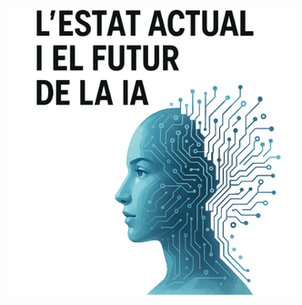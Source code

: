 <div style="display: flex; justify-content: center; align-items: center; height: 100vh;">
    <img src="background-removed.png" alt="alt text" style="max-height: 100%; max-width: 100%;">
</div>

## Pràctica 8:  Estat de l'art i futur

Podeu seguir alguns d'aquests eixos, per exemple, o bé triar-ne uns altres que us encaixin més. 
### 1) Resum dels lliuraments del mòdul (o de tot el curs d'especialització), què he après i què em queda per aprendre
### 2) Com ho aplic a la meva feina o com puc aplicar-ho en el futur?
### 3) Com seguiré la meva formació en aquest camp o milloraré de feina publicitant el que sé?
### 4) Com pens que impacta la IA a la societat i què puc fer de positiu dins les meves possibilitats?
### 5) Quins aspectes de l'AI Index m'interessen més o trob més importants
### 6) Quins autors o llibres de la llista proposada, o d'altres, vull llegir i per què...

## Introducció

La IA és un camp en constant evolució i expansió, i és important reflexionar sobre el que hem après i com podem aplicar-ho en el futur. En aquest document, faré un resum dels lliuraments del mòdul, reflexionaré sobre la seva aplicació a la meva feina, i discutiré com seguiré la meva formació en aquest camp. També abordaré l'impacte de la IA a la societat i els aspectes que considero més rellevants de l'AI Index.

### 1. Resum dels lliuraments del mòdul

Una dada graciosa sobre aquest curs es que em vaig apuntar perquè alguns dels meus amics també s'hi havien apuntat, i no sabia que era un curs d'especialització del tot. Un amic meu va fer el de Ciberseguretat i el feedback no va ser molt possitiu. Ell em deia que fent feina no li podia dedicar tot el temps que l'hi hagués agradat. Anava un poc condicionat per aquest feedback, i pensava que el curs seria similar. Al final, m'he adonat que és un curs molt ben estructurat i amb un contingut molt interessant. He après molt sobre la IA i les seves aplicacions, així com sobre les eines i tècniques utilitzades en aquest camp.
 
Al llarg del mòdul, hem treballat amb diferents lliuraments que ens han permès aprofundir en diversos aspectes de la IA. Hem après sobre el processament de dades, l'aprenentatge automàtic, les xarxes neuronals, i la seva aplicació en diferents àmbits. Hem treballat amb eines com PySpark, TensorFlow i Keras, i hem aplicat tècniques d'anàlisi de dades i visualització. Realment a mi m'agradava de base la representació gràfica de les dades, però jo ho faig en el àmbit web a la feina. Descobrir com formatejar dades en python i fer ús de les infinites tecnologies trob que m'ha donat una amplia visió i també una realització de lo que seria a una escala industrial amb un volum alt. 

### 2. Aplicacions a la meva feina o aplicacions en el futur

Bé, com he dit abans, la representació gràfica de dades és una cosa que ja faig a la meva feina. En concret, i sense anar massa en detall, feim agregats de dades i feim resolucions per poder emplear en "Charts" interactius. Aquestes agregacions les feim amb microserveis i son guardades a un Postgres. De tot això, jo m'encarrec principalment del frontend, on empleam una versió modificada de Highcharts. Aquest ús prolongat de Highcharts, m'ha fet adaptar-me de manera practicament instantantea a les llibreries de Python empleades durant el curs. Apart, has de tenir certa idea de com funcionen les dades del que representes, perquè si no pots fer errors bàsics com els eixos. Així que en el àmbit de feina es podria dir que ja usava moltes coses donades d'aquest curs.

En quant al futur, tenc varies idees que impliquen ús de coneixements com la probabilitat o la predicció, però res massa en concret. Estava concentrat en acabar el curs donant-li tota la atenció que podia.

### 3. Com seguiré la meva formació en aquest camp o milloraré de feina publicitant el que sé?

La meva intenció és començar a llegir llibres i articles sobre IA i aprenentatge automàtic. Hi ha molts recursos disponibles en línia, com cursos, tutorials i llibres, que poden ajudar-me a aprofundir en aquest camp. També m'agradaria participar en comunitats d'IA i aprenentatge automàtic, on pugui compartir coneixements i aprendre dels altres. A més, trob que un dels meus forts es el autodidactisme, així que m'agrada aprendre per mi mateix. 

### 4. Impacte de la IA a la societat i què puc fer de positiu dins les meves possibilitats

La IA té un impacte significatiu en la societat, i crec que és important ser conscient d'aquest impacte. La IA pot millorar la nostra vida quotidiana, fer més eficients els processos empresarials i contribuir a la resolució de problemes globals. No obstant això, també hi ha preocupacions sobre la privadesa, l'ètica i l'impacte en l'ocupació. 
La IA pot ajudar a millorar la qualitat de vida de les persones, així com a optimitzar processos empresarials i socials. Per exemple, la IA pot ser utilitzada en el sector salut per diagnosticar malalties, o en el sector transport per millorar la seguretat viària. També pot ser utilitzada per analitzar grans quantitats de dades i descobrir patrons que poden ajudar a prendre decisions més informades. I com darrer exemple, si ens possam en el pitjor dels casos, la IA pot ser utilitzada per la suplantació d'identitat, creació de contingut fals o manipulació d'informació. Així que és important ser conscient dels riscos associats a la IA i treballar per mitigar-los. 

Jo estic a favor de una marca universal per la IA. Tota IA ha de deixar indicis de que és IA. Això pot ser una marca, un logo o el que sigui, però ha de ser visible i accessible. Així la gent podrà saber si el contingut que consumeix és creat per una IA o no. Per exemple, no em pareix bé que els estudiants utilitzin IA per fer els seus deures sense dir-ho. Això pot afectar la seva educació i el seu aprenentatge. Però si estic a favor de que s'ajudin de aquesta eina. Així com els ordinadors es varen integrar en la educació, també ho pot fer la IA, però amb certa messura i de manera responsable. 

### 5. Aspectes de l'AI Index que m'interessen més o trob més importants

Per jo, l'impacte en la Educació i en la Ciència és un dels aspectes més importants de l'AI Index. La IA pot millorar l'educació personalitzant l'aprenentatge i adaptant-se a les necessitats dels estudiants. També pot ajudar a millorar la investigació científica, facilitant l'anàlisi de dades i la descoberta de nous coneixements. Veig en un futur no molt llunyà un comité internacional sobre la intelligència artificial, on es discuteixin les implicacions ètiques i socials de la IA. Això pot ajudar a establir normes i directrius per l'ús responsable de la IA, així com a promoure la investigació i el desenvolupament de tecnologies d'IA que siguin beneficioses per la societat. El punt negatiu és que frenaria el desenvolupament de la IA, i això pot ser un problema. Haurem de saber trobar un equilibri entre la innovació i la seguretat.

### 6. Autors o llibres de la llista proposada, o d'altres, vull llegir i per què

Tecnofeudalisme i  La democràcia mor al núvol.

Són dos llibres amb títols impactants i parlant de la IA en un àmbit socio-politic-economic. A més, em recorden certament a la serie de HBO Westworld. A Westworld, hi ha un punt on acusen de un delicte a una persona, però resulta que la acusació es feia mitjançant una predicció d'un algoritme. Esteim enfora de que això pugui passar a la vida real? És una pregunta que ja no podem dir que no de manera rotunda.

En quant a Tecnofeudalisme, la IA es una eina que tendrà un impacte significatiu i probablement negatiu al capitalisme (si és que no està passant ja). En un sistema que se suposa que és meritocràtic, la IA pot perpetuar les desigualtats existents i crear noves formes de desigualtat. Això és un tema que m'interessa molt, ja que crec que és important ser conscient dels riscos associats a la IA i treballar per mitigar-los. Encara així, els sistemes econòmics i socials són molt complexos i no es poden reduir a una sola variable. La IA pot ser una eina poderosa, però també pot ser utilitzada de manera irresponsable o èticament dubtosa. És important seguir investigant sobre l'impacte de la IA en la societat i com podem utilitzar-la de manera responsable i ètica.

## Conclusió

Aquest curso m'ha donat una visió més àmplia de la IA i les seves aplicacions, així com de les eines i tècniques utilitzades en aquest camp. He après molt sobre el processament de dades, l'aprenentatge automàtic i les xarxes neuronals, i estic emocionat per aplicar aquests coneixements en el futur. La IA té un impacte significatiu en la societat, i crec que és important ser conscient d'aquest impacte i treballar per utilitzar la IA de manera responsable i ètica.

